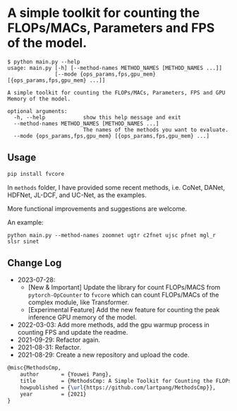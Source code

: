 # A simple toolkit for counting the FLOPs/MACs, Parameters and FPS of the model.

```shell
$ python main.py --help
usage: main.py [-h] [--method-names METHOD_NAMES [METHOD_NAMES ...]]
               [--mode {ops_params,fps,gpu_mem} [{ops_params,fps,gpu_mem} ...]]

A simple toolkit for counting the FLOPs/MACs, Parameters, FPS and GPU Memory of the model.

optional arguments:
  -h, --help            show this help message and exit
  --method-names METHOD_NAMES [METHOD_NAMES ...]
                        The names of the methods you want to evaluate.
  --mode {ops_params,fps,gpu_mem} [{ops_params,fps,gpu_mem} ...]
```

## Usage

```bash
pip install fvcore
```

In `methods` folder, I have provided some recent methods, i.e. CoNet, DANet, HDFNet, JL-DCF, and UC-Net, as the examples.

More functional improvements and suggestions are welcome.

An example:

```shell
python main.py --method-names zoomnet ugtr c2fnet ujsc pfnet mgl_r slsr sinet
```

## Change Log

* 2023-07-28: 
  * [New & Important] Update the library for count FLOPs/MACS from `pytorch-OpCounter` to `fvcore` which can count FLOPs/MACs of the complex module, like Transformer.
  * [Experimental Feature] Add the new feature for counting the peak inference GPU memory of the model.
* 2022-03-03: Add more methods, add the gpu warmup process in counting FPS and update the readme.
* 2021-09-29: Refactor again.
* 2021-08-31: Refactor.
* 2021-08-29: Create a new repository and upload the code.

```latex
@misc{MethodsCmp,
	author       = {Youwei Pang},
	title        = {MethodsCmp: A Simple Toolkit for Counting the FLOPs/MACs, Parameters and FPS of Pytorch-based Methods},
	howpublished = {\url{https://github.com/lartpang/MethodsCmp}},
	year         = {2021}
}
```
